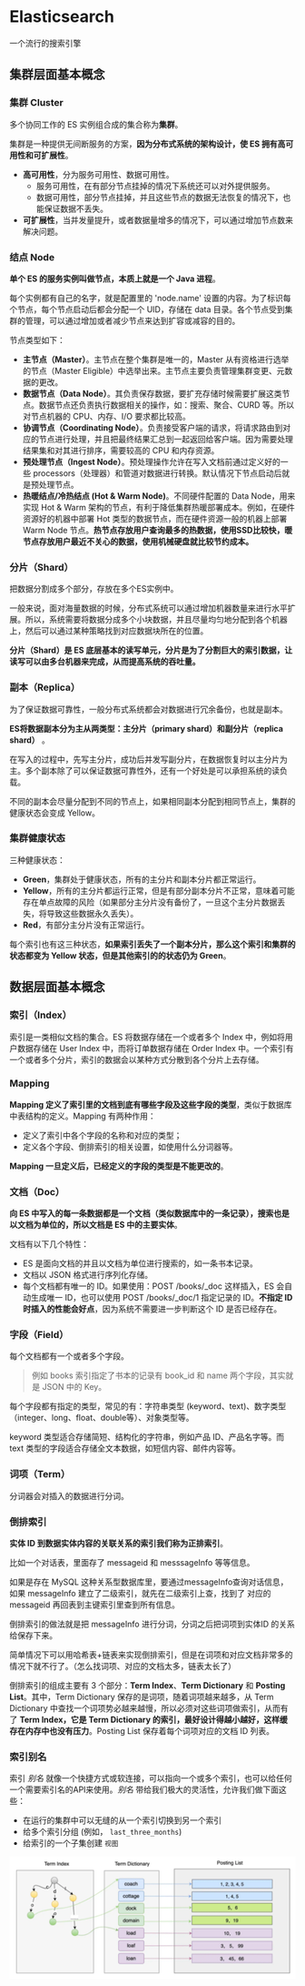 # Elasticsearch

一个流行的搜索引擎

## 集群层面基本概念

### 集群 Cluster

多个协同工作的 ES 实例组合成的集合称为**集群**。

集群是一种提供无间断服务的方案，**因为分布式系统的架构设计，使 ES 拥有高可用性和可扩展性**。

- **高可用性**，分为服务可用性、数据可用性。
  - 服务可用性，在有部分节点挂掉的情况下系统还可以对外提供服务。
  - 数据可用性，部分节点挂掉，并且这些节点的数据无法恢复的情况下，也能保证数据不丢失。
- **可扩展性**，当并发量提升，或者数据量增多的情况下，可以通过增加节点数来解决问题。

### 结点 Node

**单个 ES 的服务实例叫做节点，本质上就是一个 Java 进程**。

每个实例都有自己的名字，就是配置里的 'node.name' 设置的内容。为了标识每个节点，每个节点启动后都会分配一个 UID，存储在 data 目录。各个节点受到集群的管理，可以通过增加或者减少节点来达到扩容或减容的目的。

节点类型如下：

- **主节点（Master）**。主节点在整个集群是唯一的，Master 从有资格进行选举的节点（Master Eligible）中选举出来。主节点主要负责管理集群变更、元数据的更改。
- **数据节点（Data Node）**。其负责保存数据，要扩充存储时候需要扩展这类节点。数据节点还负责执行数据相关的操作，如：搜索、聚合、CURD 等。所以对节点机器的 CPU、内存、I/O 要求都比较高。
- **协调节点（Coordinating Node）**。负责接受客户端的请求，将请求路由到对应的节点进行处理，并且把最终结果汇总到一起返回给客户端。因为需要处理结果集和对其进行排序，需要较高的 CPU 和内存资源。
- **预处理节点（Ingest Node）**。预处理操作允许在写入文档前通过定义好的一些 processors（处理器）和管道对数据进行转换。默认情况下节点启动后就是预处理节点。
- **热暖结点/冷热结点 (Hot & Warm Node)**。不同硬件配置的 Data Node，用来实现 Hot & Warm 架构的节点，有利于降低集群热暖部署成本。例如，在硬件资源好的机器中部署 Hot 类型的数据节点，而在硬件资源一般的机器上部署 Warm Node 节点。**热节点存放用户查询最多的热数据，使用SSD比较快，暖节点存放用户最近不关心的数据，使用机械硬盘就比较节约成本。**

### 分片（Shard）

把数据分割成多个部分，存放在多个ES实例中。

一般来说，面对海量数据的时候，分布式系统可以通过增加机器数量来进行水平扩展。所以，系统需要将数据分成多个小块数据，并且尽量均匀地分配到各个机器上，然后可以通过某种策略找到对应数据块所在的位置。

**分片（Shard）是 ES 底层基本的读写单元，分片是为了分割巨大的索引数据，让读写可以由多台机器来完成，从而提高系统的吞吐量。**

### 副本（Replica）

为了保证数据可靠性，一般分布式系统都会对数据进行冗余备份，也就是副本。

**ES将数据副本分为主从两类型：主分片（primary shard）和副分片（replica shard）** 。

在写入的过程中，先写主分片，成功后并发写副分片，在数据恢复时以主分片为主。多个副本除了可以保证数据可靠性外，还有一个好处是可以承担系统的读负载。

不同的副本会尽量分配到不同的节点上，如果相同副本分配到相同节点上，集群的健康状态会变成 Yellow。

### 集群健康状态

三种健康状态：

- **Green**，集群处于健康状态，所有的主分片和副本分片都正常运行。
- **Yellow**，所有的主分片都运行正常，但是有部分副本分片不正常，意味着可能存在单点故障的风险（如果部分主分片没有备份了，一旦这个主分片数据丢失，将导致这些数据永久丢失）。
- **Red**，有部分主分片没有正常运行。

每个索引也有这三种状态，**如果索引丢失了一个副本分片，那么这个索引和集群的状态都变为 Yellow 状态，但是其他索引的的状态仍为 Green**。

## 数据层面基本概念

### 索引（Index）

索引是一类相似文档的集合。ES 将数据存储在一个或者多个 Index 中，例如将用户数据存储在 User Index 中，而将订单数据存储在 Order Index 中。一个索引有一个或者多个分片，索引的数据会以某种方式分散到各个分片上去存储。

### Mapping

**Mapping 定义了索引里的文档到底有哪些字段及这些字段的类型**，类似于数据库中表结构的定义。Mapping 有两种作用：

- 定义了索引中各个字段的名称和对应的类型；
- 定义各个字段、倒排索引的相关设置，如使用什么分词器等。

**Mapping 一旦定义后，已经定义的字段的类型是不能更改的**。

### 文档（Doc）

**向 ES 中写入的每一条数据都是一个文档（类似数据库中的一条记录），搜索也是以文档为单位的，所以文档是 ES 中的主要实体**。

文档有以下几个特性：

- ES 是面向文档的并且以文档为单位进行搜索的，如一条书本记录。
- 文档以 JSON 格式进行序列化存储。
- 每个文档都有唯一的 ID。如果使用：POST /books/\_doc 这样插入，ES 会自动生成唯一 ID，也可以使用 POST /books/\_doc/1 指定记录的 ID。**不指定 ID 时插入的性能会好点**，因为系统不需要进一步判断这个 ID 是否已经存在。

### 字段（Field）

每个文档都有一个或者多个字段。

> 例如 books 索引指定了书本的记录有 book_id 和 name 两个字段，其实就是 JSON 中的 Key。

每个字段都有指定的类型，常见的有：字符串类型 (keyword、text)、数字类型（integer、long、float、double等）、对象类型等。

keyword 类型适合存储简短、结构化的字符串，例如产品 ID、产品名字等。而 text 类型的字段适合存储全文本数据，如短信内容、邮件内容等。

### 词项（Term）

分词器会对插入的数据进行分词。

### 倒排索引

**实体 ID 到数据实体内容的关联关系的索引我们称为正排索引**。

比如一个对话表，里面存了 messageid 和 messsageInfo 等等信息。

如果是存在 MySQL 这种关系型数据库里，要通过messageInfo查询对话信息，如果 messageInfo 建立了二级索引，就先在二级索引上查，找到了 对应的 messageid 再回表到主键索引里查到所有信息。

倒排索引的做法就是把 messageInfo 进行分词，分词之后把词项到实体ID 的关系给保存下来。

简单情况下可以用哈希表+链表来实现倒排索引，但是在词项和对应文档非常多的情况下就不行了。（怎么找词项、对应的文档太多，链表太长了）

倒排索引的组成主要有 3 个部分：**Term Index**、**Term Dictionary** 和 **Posting List**。其中，Term Dictionary 保存的是词项，随着词项越来越多，从 Term Dictionary 中查找一个词项势必越来越慢，所以必须对这些词项做索引，从而有了 **Term Index，它是 Term Dictionary 的索引，最好设计得越小越好，这样缓存在内存中也没有压力**。Posting List 保存着每个词项对应的文档 ID 列表。

### 索引别名

索引 *别名* 就像一个快捷方式或软连接，可以指向一个或多个索引，也可以给任何一个需要索引名的API来使用。*别名* 带给我们极大的灵活性，允许我们做下面这些：

- 在运行的集群中可以无缝的从一个索引切换到另一个索引
- 给多个索引分组 (例如， `last_three_months`)
- 给索引的一个子集创建 `视图`

![image-20220802101801879](Elasticsearch.assets/image-20220802101801879.png)







